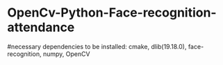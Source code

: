 # OpenCv-Python-Face-recognition-attendance
#necessary dependencies to be installed:
cmake,
dlib(19.18.0),
face-recognition,
numpy,
OpenCV
